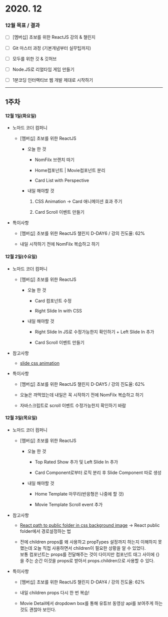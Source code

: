 # 2020. 12

### 12월 목표 / 결과

- [ ] [멤버십] 초보를 위한 ReactJS 강의 & 챌린지

- [ ] Git 마스터 과정 (기본개념부터 실무팁까지)

- [ ] 모두를 위한 깃 & 깃허브

- [ ] Node.JS로 리얼타임 게임 만들기

- [ ] 1분코딩 인터랙티브 웹 개발 제대로 시작하기

---

## 1주차

#### 12월 1일(화요일)

- 노마드 코더 컴퍼니

  - [멤버십] 초보를 위한 ReactJS

    - 오늘 한 것

      - NomFilx 브랜치 따기

      - Home컴포넌트 | Movie컴포넌트 분리

      - Card List with Perspective

    - 내일 해야할 것

      1. CSS Animation -> Card 애니메이션 효과 주기

      2. Card Scroll 이벤트 만들기

- 특이사항

  - [멤버십] 초보를 위한 ReactJS 챌린지 D-DAY6 / 강의 진도율: 62%

  - 내일 시작하기 전에 NomFilx 복습하고 하기

#### 12월 2일(수요일)

- 노마드 코더 컴퍼니

  - [멤버십] 초보를 위한 ReactJS

    - 오늘 한 것

      - Card 컴포넌트 수정

      - Right Slide In with CSS

    - 내일 해야할 것

      - Right Slide In JS로 수정가능한지 확인하기 + Left Slide In 추가

      - Card Scroll 이벤트 만들기

- 참고사항

  - [slide css animation](http://junil-hwang.com/blog/css-slide-animation/)

- 특이사항

  - [멤버십] 초보를 위한 ReactJS 챌린지 D-DAY5 / 강의 진도율: 62%

  - 오늘은 까먹었는데 내일은 꼭 시작하기 전에 NomFilx 복습하고 하기

  - 자바스크립트로 scroll 이벤트 수정가능한지 확인하기 바람

#### 12월 3일(목요일)

- 노마드 코더 컴퍼니

  - [멤버십] 초보를 위한 ReactJS

    - 오늘 한 것

      - Top Rated Show 추가 및 Left Slide In 추가

      - Card Component로부터 로직 분리 후 Slide Component 따로 생성

    - 내일 해야할 것

      - Home Template 마무리(반응형은 나중에 할 것)

      - Movie Template Scroll event 추가

- 참고사항

  - [React path to public folder in css background image](https://stackoverflow.com/questions/57111197/react-path-to-public-folder-in-css-background-image) -> React public folder에서 경로설정하는 법

  - 전에 children props를 왜 사용하고 propTypes 설정까지 하는지 이해하지 못했는데 오늘 직접 사용하면서 children이 필요한 상황을 알 수 있었다.<br>
    보통 컴포넌트는 props를 전달해주는 것이 다이지만 컴포넌트 태그 사이에 {}을 주는 순간 이것을 props로 받아서 props.children으로 사용할 수 있다.<br>

- 특이사항

  - [멤버십] 초보를 위한 ReactJS 챌린지 D-DAY4 / 강의 진도율: 62%

  - 내일 children props 다시 한 번 복습!

  - Movie Detail에서 dropdown box를 통해 유튜브 동영상 api를 보여주게 하는 것도 괜찮아 보인다.
